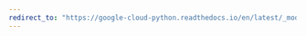 ```yaml
---
redirect_to: "https://google-cloud-python.readthedocs.io/en/latest/_modules/google/cloud/pubsub_v1/gapic/subscriber_client.html"
---
```

